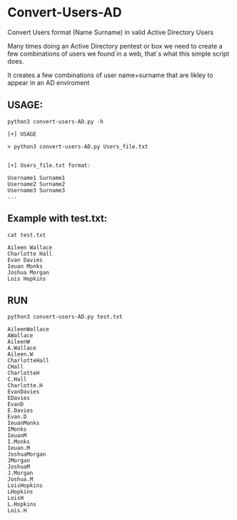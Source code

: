 # Convert-Users-AD
Convert Users format (Name Surname) in valid Active Directory Users

Many times doing an Active Directory pentest or box we need to create a few combinations of users we found in a web, that´s what this simple script does.

It creates a few combinations of user name+surname that are likley to appear in an AD enviroment

## USAGE:

```python3 convert-users-AD.py -h```

```
[+] USAGE

> python3 convert-users-AD.py Users_file.txt


[+] Users_file.txt format:

Username1 Surname1
Username2 Surname2
Username3 Surname3
...
``` 

## Example with test.txt:

```cat test.txt```

```
Aileen Wallace
Charlotte Hall
Evan Davies
Ieuan Monks
Joshua Morgan
Lois Hopkins
```

## RUN

``` python3 convert-users-AD.py test.txt ```

```
AileenWallace
AWallace
AileenW
A.Wallace
Aileen.W
CharlotteHall
CHall
CharlotteH
C.Hall
Charlotte.H
EvanDavies
EDavies
EvanD
E.Davies
Evan.D
IeuanMonks
IMonks
IeuanM
I.Monks
Ieuan.M
JoshuaMorgan
JMorgan
JoshuaM
J.Morgan
Joshua.M
LoisHopkins
LHopkins
LoisH
L.Hopkins
Lois.H
```
